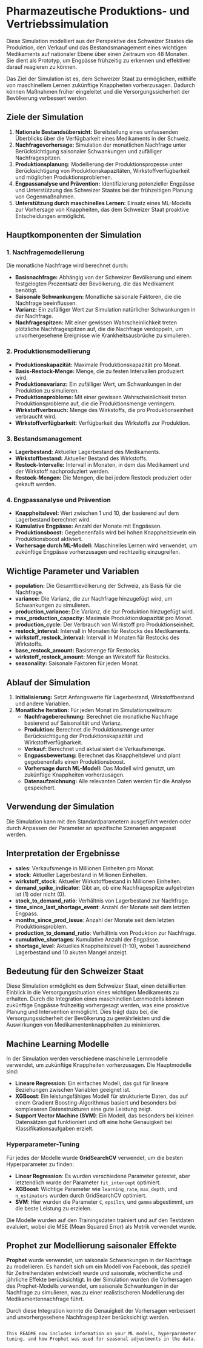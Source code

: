 
# Pharmazeutische Produktions- und Vertriebssimulation

Diese Simulation modelliert aus der Perspektive des Schweizer Staates die Produktion, den Verkauf und das Bestandsmanagement eines wichtigen Medikaments auf nationaler Ebene über einen Zeitraum von 48 Monaten. Sie dient als Prototyp, um Engpässe frühzeitig zu erkennen und effektiver darauf reagieren zu können.

Das Ziel der Simulation ist es, dem Schweizer Staat zu ermöglichen, mithilfe von maschinellem Lernen zukünftige Knappheiten vorherzusagen. Dadurch können Maßnahmen früher eingeleitet und die Versorgungssicherheit der Bevölkerung verbessert werden.

## Ziele der Simulation

1. **Nationale Bestandsübersicht:** Bereitstellung eines umfassenden Überblicks über die Verfügbarkeit eines Medikaments in der Schweiz.
2. **Nachfragevorhersage:** Simulation der monatlichen Nachfrage unter Berücksichtigung saisonaler Schwankungen und zufälliger Nachfragespitzen.
3. **Produktionsplanung:** Modellierung der Produktionsprozesse unter Berücksichtigung von Produktionskapazitäten, Wirkstoffverfügbarkeit und möglichen Produktionsproblemen.
4. **Engpassanalyse und Prävention:** Identifizierung potenzieller Engpässe und Unterstützung des Schweizer Staates bei der frühzeitigen Planung von Gegenmaßnahmen.
5. **Unterstützung durch maschinelles Lernen:** Einsatz eines ML-Modells zur Vorhersage von Knappheiten, das dem Schweizer Staat proaktive Entscheidungen ermöglicht.

## Hauptkomponenten der Simulation

### 1. Nachfragemodellierung
Die monatliche Nachfrage wird berechnet durch:
- **Basisnachfrage:** Abhängig von der Schweizer Bevölkerung und einem festgelegten Prozentsatz der Bevölkerung, die das Medikament benötigt.
- **Saisonale Schwankungen:** Monatliche saisonale Faktoren, die die Nachfrage beeinflussen.
- **Varianz:** Ein zufälliger Wert zur Simulation natürlicher Schwankungen in der Nachfrage.
- **Nachfragespitzen:** Mit einer gewissen Wahrscheinlichkeit treten plötzliche Nachfragespitzen auf, die die Nachfrage verdoppeln, um unvorhergesehene Ereignisse wie Krankheitsausbrüche zu simulieren.

### 2. Produktionsmodellierung
- **Produktionskapazität:** Maximale Produktionskapazität pro Monat.
- **Basis-Restock-Menge:** Menge, die zu festen Intervallen produziert wird.
- **Produktionsvarianz:** Ein zufälliger Wert, um Schwankungen in der Produktion zu simulieren.
- **Produktionsprobleme:** Mit einer gewissen Wahrscheinlichkeit treten Produktionsprobleme auf, die die Produktionsmenge verringern.
- **Wirkstoffverbrauch:** Menge des Wirkstoffs, die pro Produktionseinheit verbraucht wird.
- **Wirkstoffverfügbarkeit:** Verfügbarkeit des Wirkstoffs zur Produktion.

### 3. Bestandsmanagement
- **Lagerbestand:** Aktueller Lagerbestand des Medikaments.
- **Wirkstoffbestand:** Aktueller Bestand des Wirkstoffs.
- **Restock-Intervalle:** Intervall in Monaten, in dem das Medikament und der Wirkstoff nachproduziert werden.
- **Restock-Mengen:** Die Mengen, die bei jedem Restock produziert oder gekauft werden.

### 4. Engpassanalyse und Prävention
- **Knappheitslevel:** Wert zwischen 1 und 10, der basierend auf dem Lagerbestand berechnet wird.
- **Kumulative Engpässe:** Anzahl der Monate mit Engpässen.
- **Produktionsboost:** Gegebenenfalls wird bei hohen Knappheitsleveln ein Produktionsboost aktiviert.
- **Vorhersage durch ML-Modell:** Maschinelles Lernen wird verwendet, um zukünftige Engpässe vorherzusagen und rechtzeitig einzugreifen.

## Wichtige Parameter und Variablen
- **population:** Die Gesamtbevölkerung der Schweiz, als Basis für die Nachfrage.
- **variance:** Die Varianz, die zur Nachfrage hinzugefügt wird, um Schwankungen zu simulieren.
- **production_variance:** Die Varianz, die zur Produktion hinzugefügt wird.
- **max_production_capacity:** Maximale Produktionskapazität pro Monat.
- **production_cycle:** Der Verbrauch von Wirkstoff pro Produktionseinheit.
- **restock_interval:** Intervall in Monaten für Restocks des Medikaments.
- **wirkstoff_restock_interval:** Intervall in Monaten für Restocks des Wirkstoffs.
- **base_restock_amount:** Basismenge für Restocks.
- **wirkstoff_restock_amount:** Menge an Wirkstoff für Restocks.
- **seasonality:** Saisonale Faktoren für jeden Monat.

## Ablauf der Simulation

1. **Initialisierung:** Setzt Anfangswerte für Lagerbestand, Wirkstoffbestand und andere Variablen.
2. **Monatliche Iteration:** Für jeden Monat im Simulationszeitraum:
   - **Nachfrageberechnung:** Berechnet die monatliche Nachfrage basierend auf Saisonalität und Varianz.
   - **Produktion:** Berechnet die Produktionsmenge unter Berücksichtigung der Produktionskapazität und Wirkstoffverfügbarkeit.
   - **Verkauf:** Berechnet und aktualisiert die Verkaufsmenge.
   - **Engpassbewertung:** Berechnet das Knappheitslevel und plant gegebenenfalls einen Produktionsboost.
   - **Vorhersage durch ML-Modell:** Das Modell wird genutzt, um zukünftige Knappheiten vorherzusagen.
   - **Datenaufzeichnung:** Alle relevanten Daten werden für die Analyse gespeichert.

## Verwendung der Simulation

Die Simulation kann mit den Standardparametern ausgeführt werden oder durch Anpassen der Parameter an spezifische Szenarien angepasst werden.


## Interpretation der Ergebnisse

- **sales**: Verkaufsmenge in Millionen Einheiten pro Monat.
- **stock**: Aktueller Lagerbestand in Millionen Einheiten.
- **wirkstoff_stock**: Aktueller Wirkstoffbestand in Millionen Einheiten.
- **demand_spike_indicator**: Gibt an, ob eine Nachfragespitze aufgetreten ist (1) oder nicht (0).
- **stock_to_demand_ratio**: Verhältnis von Lagerbestand zur Nachfrage.
- **time_since_last_shortage_event**: Anzahl der Monate seit dem letzten Engpass.
- **months_since_prod_issue**: Anzahl der Monate seit dem letzten Produktionsproblem.
- **production_to_demand_ratio**: Verhältnis von Produktion zur Nachfrage.
- **cumulative_shortages**: Kumulative Anzahl der Engpässe.
- **shortage_level**: Aktuelles Knappheitslevel (1-10), wobei 1 ausreichend Lagerbestand und 10 akuten Mangel anzeigt.

## Bedeutung für den Schweizer Staat

Diese Simulation ermöglicht es dem Schweizer Staat, einen detaillierten Einblick in die Versorgungssituation eines wichtigen Medikaments zu erhalten. Durch die Integration eines maschinellen Lernmodells können zukünftige Engpässe frühzeitig vorhergesagt werden, was eine proaktive Planung und Intervention ermöglicht. Dies trägt dazu bei, die Versorgungssicherheit der Bevölkerung zu gewährleisten und die Auswirkungen von Medikamentenknappheiten zu minimieren.

## Machine Learning Modelle

In der Simulation werden verschiedene maschinelle Lernmodelle verwendet, um zukünftige Knappheiten vorherzusagen. Die Hauptmodelle sind:

- **Lineare Regression**: Ein einfaches Modell, das gut für lineare Beziehungen zwischen Variablen geeignet ist.
- **XGBoost**: Ein leistungsfähiges Modell für strukturierte Daten, das auf einem Gradient Boosting-Algorithmus basiert und besonders bei komplexeren Datenstrukturen eine gute Leistung zeigt.
- **Support Vector Machine (SVM)**: Ein Modell, das besonders bei kleinen Datensätzen gut funktioniert und oft eine hohe Genauigkeit bei Klassifikationsaufgaben erzielt.

### Hyperparameter-Tuning

Für jedes der Modelle wurde **GridSearchCV** verwendet, um die besten Hyperparameter zu finden:

- **Linear Regression**: Es wurden verschiedene Parameter getestet, aber letztendlich wurde der Parameter `fit_intercept` optimiert.
- **XGBoost**: Wichtige Parameter wie `learning_rate`, `max_depth`, und `n_estimators` wurden durch GridSearchCV optimiert.
- **SVM**: Hier wurden die Parameter `C`, `epsilon`, und `gamma` abgestimmt, um die beste Leistung zu erzielen.

Die Modelle wurden auf den Trainingsdaten trainiert und auf den Testdaten evaluiert, wobei die MSE (Mean Squared Error) als Metrik verwendet wurde.

## Prophet zur Modellierung saisonaler Effekte

**Prophet** wurde verwendet, um saisonale Schwankungen in der Nachfrage zu modellieren. Es handelt sich um ein Modell von Facebook, das speziell für Zeitreihendaten entwickelt wurde und saisonale, wöchentliche und jährliche Effekte berücksichtigt. In der Simulation wurden die Vorhersagen des Prophet-Modells verwendet, um saisonale Schwankungen in der Nachfrage zu simulieren, was zu einer realistischeren Modellierung der Medikamentennachfrage führt.

Durch diese Integration konnte die Genauigkeit der Vorhersagen verbessert und unvorhergesehene Nachfragespitzen berücksichtigt werden.
```

This README now includes information on your ML models, hyperparameter tuning, and how Prophet was used for seasonal adjustments in the data.
